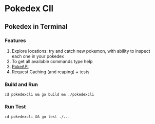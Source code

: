 # Pokedex ClI

## Pokedex in Terminal

### Features

1. Explore locations: try and catch new pokemon, with ability to inspect each one in your pokedex
2. To get all available commands type help
3. [PokeAPI](https://pokeapi.co/docs/v2)
4. Request Caching (and reaping) + tests

### Build and Run
```
cd pokedexcli && go build && ./pokedexcli
```
### Run Test
```
cd pokedexcli && go test ./...
```

